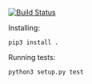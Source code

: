 [![Build Status](https://travis-ci.org/karlicoss/dominatepp.svg?branch=master)](https://travis-ci.org/karlicoss/dominatepp)


Installing:

	pip3 install .

Running tests:

	python3 setup.py test

